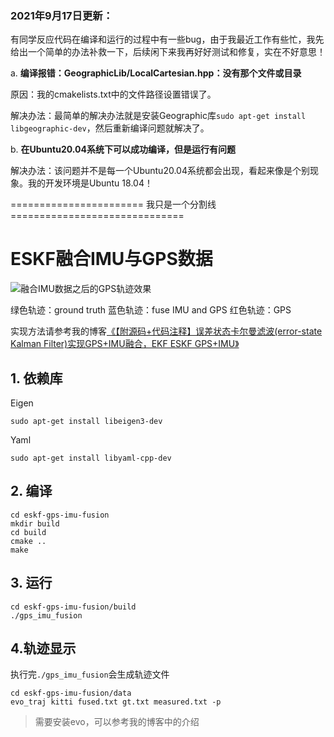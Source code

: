 ### 2021年9月17日更新：
有同学反应代码在编译和运行的过程中有一些bug，由于我最近工作有些忙，我先给出一个简单的办法补救一下，后续闲下来我再好好测试和修复，实在不好意思！

a. **编译报错：GeographicLib/LocalCartesian.hpp：没有那个文件或目录**

原因：我的cmakelists.txt中的文件路径设置错误了。

解决办法：最简单的解决办法就是安装Geographic库`sudo apt-get install libgeographic-dev`，然后重新编译问题就解决了。

b. **在Ubuntu20.04系统下可以成功编译，但是运行有问题**

解决办法：该问题并不是每一个Ubuntu20.04系统都会出现，看起来像是个别现象。我的开发环境是Ubuntu 18.04！

======================= 我只是一个分割线 ==============================

# ESKF融合IMU与GPS数据


![融合IMU数据之后的GPS轨迹效果](https://img-blog.csdnimg.cn/20210304150232490.png?x-oss-process=image/watermark,type_ZmFuZ3poZW5naGVpdGk,shadow_10,text_aHR0cHM6Ly9ibG9nLmNzZG4ubmV0L3UwMTEzNDE4NTY=,size_16,color_FFFFFF,t_70#pic_center)

绿色轨迹：ground truth
蓝色轨迹：fuse IMU and GPS
红色轨迹：GPS

实现方法请参考我的博客[《【附源码+代码注释】误差状态卡尔曼滤波(error-state Kalman Filter)实现GPS+IMU融合，EKF ESKF GPS+IMU》](https://blog.csdn.net/u011341856/article/details/114262451)

## 1.  依赖库

Eigen

```shell
sudo apt-get install libeigen3-dev
```

Yaml

```shell
sudo apt-get install libyaml-cpp-dev
```

## 2. 编译

```shell
cd eskf-gps-imu-fusion
mkdir build
cd build
cmake ..
make 
```

## 3. 运行

```shell
cd eskf-gps-imu-fusion/build
./gps_imu_fusion
```

## 4.轨迹显示

执行完`./gps_imu_fusion`会生成轨迹文件

```shell
cd eskf-gps-imu-fusion/data
evo_traj kitti fused.txt gt.txt measured.txt -p
```

> 需要安装evo，可以参考我的博客中的介绍
